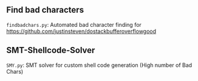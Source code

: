 ## Find bad characters
`findbadchars.py`: Automated bad character finding for https://github.com/justinsteven/dostackbufferoverflowgood

## SMT-Shellcode-Solver
`SMY.py`: SMT solver for custom shell code generation (High number of Bad Chars)
